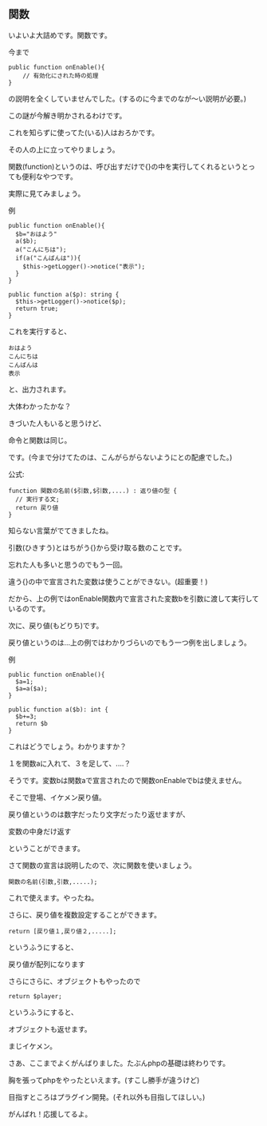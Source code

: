 ## 関数

いよいよ大詰めです。関数です。

今まで
```
public function onEnable(){
    // 有効化にされた時の処理
}
```

の説明を全くしていませんでした。(するのに今までのなが～い説明が必要。)

この謎が今解き明かされるわけです。

これを知らずに使ってた(いる)人はおろかです。

その人の上に立ってやりましょう。


関数(function)というのは、呼び出すだけで{}の中を実行してくれるというとっても便利なやつです。

実際に見てみましょう。



例

```
public function onEnable(){
  $b="おはよう"
  a($b);
  a("こんにちは");
  if(a("こんばんは")){
    $this->getLogger()->notice("表示");
  }
}

public function a($p): string {
  $this->getLogger()->notice($p);
  return true;
}
```


これを実行すると、


```
おはよう
こんにちは
こんばんは
表示
```


と、出力されます。

大体わかったかな？

きづいた人もいると思うけど、

命令と関数は同じ。

です。(今まで分けてたのは、こんがらがらないようにとの配慮でした。)



公式:

```
function 関数の名前($引数,$引数,....) : 返り値の型 {
  // 実行する文;
  return 戻り値
}
```


知らない言葉がでてきましたね。



引数(ひきすう)とはちがう{}から受け取る数のことです。

忘れた人も多いと思うのでもう一回。



違う{}の中で宣言された変数は使うことができない。(超重要！)



だから、上の例ではonEnable関数内で宣言された変数bを引数に渡して実行しているのです。



次に、戻り値(もどりち)です。

戻り値というのは...上の例ではわかりづらいのでもう一つ例を出しましょう。



例
```
public function onEnable(){
  $a=1;
  $a=a($a);
}

public function a($b): int {
  $b+=3;
  return $b
}
```


これはどうでしょう。わかりますか？

１を関数aに入れて、３を足して、....？

そうです。変数bは関数aで宣言されたので関数onEnableでbは使えません。

そこで登場、イケメン戻り値。

戻り値というのは数字だったり文字だったり返せますが、

変数の中身だけ返す

ということができます。

さて関数の宣言は説明したので、次に関数を使いましょう。

`関数の名前(引数,引数,.....);`

これで使えます。やったね。

さらに、戻り値を複数設定することができます。

`return [戻り値１,戻り値２,.....];`

というふうにすると、

戻り値が配列になります

さらにさらに、オブジェクトもやったので

`return $player;`

というふうにすると、

オブジェクトも返せます。

まじイケメン。

さあ、ここまでよくがんばりました。たぶんphpの基礎は終わりです。

胸を張ってphpをやったといえます。(すこし勝手が違うけど)

目指すところはプラグイン開発。(それ以外も目指してほしい。)

がんばれ！応援してるよ。